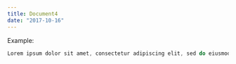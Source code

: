 ```yaml
---
title: Document4
date: "2017-10-16"
---
```


Example:

```js
Lorem ipsum dolor sit amet, consectetur adipiscing elit, sed do eiusmod tempor incididunt ut labore et dolore magna aliqua
```


